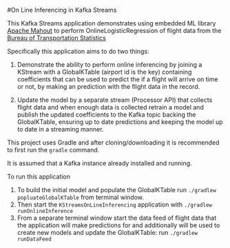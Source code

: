 #On Line Inferencing in Kafka Streams

This Kafka Streams application demonstrates using embedded ML library [Apache Mahout](https://github.com/apache/mahout) to perform
OnlineLogisticRegression of flight data from the [Bureau of Transportation Statistics](https://www.transtats.bts.gov/DL_SelectFields.asp?Table_ID=236)

Specifically this application aims to do two things:

1. Demonstrate the ability to perform online inferencing by joining a KStream with a 
GlobalKTable (airport id is the key) containing coefficients that can be used to predict the
if a flight will arrive on time or not, by making an prediction with the flight data in the 
record.

2. Update the model by a separate stream (Processor API) that collects flight data and when
enough data is collected retrain a model and publish the updated coefficients to the Kafka topic
backing the GlobalKTable, ensuring up to date predictions and keeping the model up to date
in a streaming manner.


This project uses Gradle and after cloning/downloading it is recommended to first run the `gradle` command.

It is assumed that a Kafka instance already installed and running.

To run this application

1. To build the initial model and populate the GlobalKTable run `./gradlew popluateGlobalKTable` from  terminal window.
2. Then start the `KStreamsOnLineInferencing` application with `./gradlew runOnlineInference`
3. From a separate terminal window start the data feed of flight data that the application will make predictions for and additionally will 
be used to create new models and update the GlobalKTable: run `./gradlew runDataFeed`

